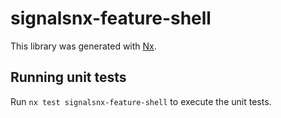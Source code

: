 # signalsnx-feature-shell

This library was generated with [Nx](https://nx.dev).

## Running unit tests

Run `nx test signalsnx-feature-shell` to execute the unit tests.
